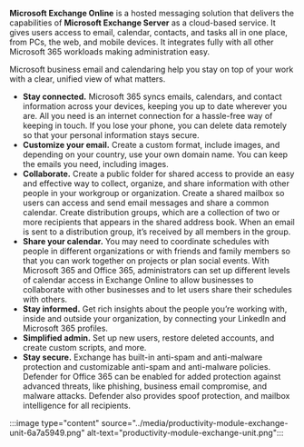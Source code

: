 **Microsoft Exchange Online** is a hosted messaging solution that delivers the capabilities of **Microsoft Exchange Server** as a cloud-based service. It gives users access to email, calendar, contacts, and tasks all in one place, from PCs, the web, and mobile devices. It integrates fully with all other Microsoft 365 workloads making administration easy.

Microsoft business email and calendaring help you stay on top of your work with a clear, unified view of what matters.

 -  **Stay connected.** Microsoft 365 syncs emails, calendars, and contact information across your devices, keeping you up to date wherever you are. All you need is an internet connection for a hassle-free way of keeping in touch. If you lose your phone, you can delete data remotely so that your personal information stays secure.
 -  **Customize your email.** Create a custom format, include images, and depending on your country, use your own domain name. You can keep the emails you need, including images.
 -  **Collaborate.** Create a public folder for shared access to provide an easy and effective way to collect, organize, and share information with other people in your workgroup or organization. Create a shared mailbox so users can access and send email messages and share a common calendar. Create distribution groups, which are a collection of two or more recipients that appears in the shared address book. When an email is sent to a distribution group, it’s received by all members in the group.
 -  **Share your calendar.** You may need to coordinate schedules with people in different organizations or with friends and family members so that you can work together on projects or plan social events. With Microsoft 365 and Office 365, administrators can set up different levels of calendar access in Exchange Online to allow businesses to collaborate with other businesses and to let users share their schedules with others.
 -  **Stay informed.** Get rich insights about the people you’re working with, inside and outside your organization, by connecting your LinkedIn and Microsoft 365 profiles.
 -  **Simplified admin.** Set up new users, restore deleted accounts, and create custom scripts, and more.
 -  **Stay secure.** Exchange has built-in anti-spam and anti-malware protection and customizable anti-spam and anti-malware policies. Defender for Office 365 can be enabled for added protection against advanced threats, like phishing, business email compromise, and malware attacks. Defender also provides spoof protection, and mailbox intelligence for all recipients.

:::image type="content" source="../media/productivity-module-exchange-unit-6a7a5949.png" alt-text="productivity-module-exchange-unit.png":::
